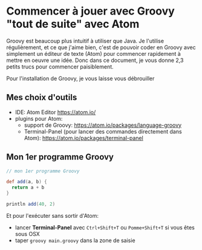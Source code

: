 # Commencer à jouer avec Groovy "tout de suite" avec Atom

Groovy est beaucoup plus intuitif à utiliser que Java. Je l'utilise régulièrement, et ce que j'aime bien, c'est de pouvoir coder en Groovy avec simplement un éditeur de texte (Atom) pour commencer rapidement à mettre en oeuvre une idée. Donc dans ce document, je vous donne 2,3 petits trucs pour commencer paisiblement.

Pour l'installation de Groovy, je vous laisse vous débrouiller

## Mes choix d'outils

- IDE: Atom Editor https://atom.io/
- plugins pour Atom:
  - support de Groovy: https://atom.io/packages/language-groovy
  - Terminal-Panel (pour lancer des commandes directement dans Atom): https://atom.io/packages/terminal-panel

## Mon 1er programme Groovy

```groovy
// mon 1er programme Groovy

def add(a, b) {
  return a + b
}

println add(40, 2)
```

Et pour l'exécuter sans sortir d'Atom:
- lancer **Terminal-Panel** avec `Ctrl+Shift+T` ou `Pomme+Shift+T` si vous êtes sous OSX
- taper `groovy main.groovy` dans la zone de saisie




